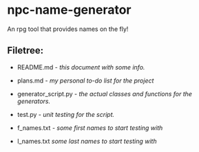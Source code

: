 # npc-name-generator
An rpg tool that provides names on the fly!

## Filetree:
* README.md - *this document with some info.*

* plans.md - *my personal to-do list for the project*

* generator_script.py - *the actual classes and functions for the generators.*

* test.py - *unit testing for the script.*

* f_names.txt - *some first names to start testing with*
* l_names.txt *some last names to start testing with*
